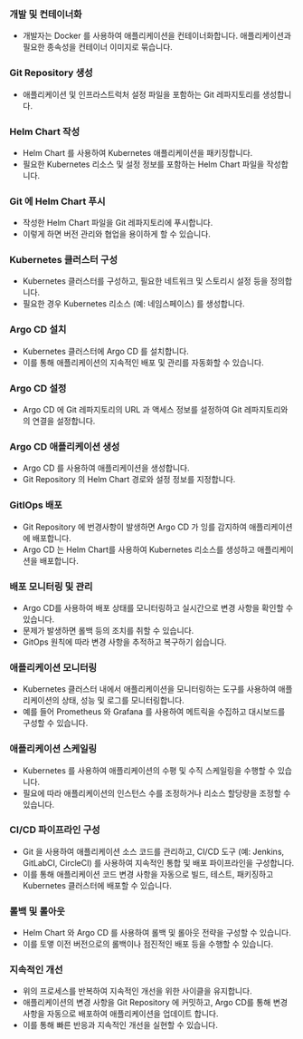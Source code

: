 ### 개발 및 컨테이너화

- 개발자는 Docker 를 사용하여 애플리케이션을 컨테이너화합니다. 애플리케이션과 필요한 종속성을 컨테이너 이미지로 묶습니다.

### Git Repository 생성

- 애플리케이션 및 인프라스트럭처 설정 파일을 포함하는 Git 레파지토리를 생성합니다.

### Helm Chart 작성

- Helm Chart 를 사용하여 Kubernetes 애플리케이션을 패키징합니다.
- 필요한 Kubernetes 리소스 및 설정 정보를 포함하는 Helm Chart 파일을 작성합니다.

### Git 에 Helm Chart 푸시

- 작성한 Helm Chart 파일을 Git 레파지토리에 푸시합니다.
- 이렇게 하면 버전 관리와 협업을 용이하게 할 수 있습니다.

### Kubernetes 클러스터 구성

- Kubernetes 클러스터를 구성하고, 필요한 네트워크 및 스토리시 설정 등을 정의합니다.
- 필요한 경우 Kubernetes 리소스 (예: 네임스페이스) 를 생성합니다.

### Argo CD 설치

- Kubernetes 클러스터에 Argo CD 를 설치합니다.
- 이를 통해 애플리케이션의 지속적인 배포 및 관리를 자동화할 수 있습니다.

### Argo CD 설정

- Argo CD 에 Git 레파지토리의 URL 과 액세스 정보를 설정하여 Git 레파지토리와의 연결을 설정합니다.

### Argo CD 애플리케이션 생성

- Argo CD 를 사용하여 애플리케이션을 생성합니다.
- Git Repository 의 Helm Chart 경로와 설정 정보를 지정합니다.

### GitIOps 배포

- Git Repository 에 번경사항이 발생하면 Argo CD 가 잉를 감지하여 애플리케이션에 배포합니다.
- Argo CD 는 Helm Chart를 사용하여 Kubernetes 리소스를 생성하고 애플리케이션을 배포합니다.

### 배포 모니터링 및 관리

- Argo CD를 사용하여 배포 상태를 모니터링하고 실시간으로 변경 사항을 확인할 수 있습니다.
- 문제가 발생하면 롤백 등의 조치를 취할 수 있습니다.
- GitOps 원칙에 따라 변경 사항을 추적하고 복구하기 쉽습니다.

### 애플리케이션 모니터링

- Kubernetes 클러스터 내에서 애플리케이션을 모니터링하는 도구를 사용하여 애플리케이션의 상태, 성능 및 로그를 모니터링합니다.
- 예를 들어 Prometheus 와 Grafana 를 사용하여 메트릭을 수집하고 대시보드를 구성할 수 있습니다.

### 애플리케이션 스케일링

- Kubernetes 를 사용하여 애플리케이션의 수평 및 수직 스케일링을 수행할 수 있습니다.
- 필요에 따라 애플리케이션의 인스턴스 수를 조정하거나 리소스 할당량을 조정할 수 있습니다.

### CI/CD 파이프라인 구성

- Git 을 사용하여 애플리케이션 소스 코드를 관리하고, CI/CD 도구 (예: Jenkins, GitLabCI, CircleCI) 를 사용하여 지속적인 통합 및 배포 파이프라인을 구성합니다.
- 이를 통해 애플리케이션 코드 변경 사항을 자동으로 빌드, 테스트, 패키징하고 Kubernetes 클러스터에 배포할 수 있습니다.

### 롤백 및 롤아웃

- Helm Chart 와 Argo CD 를 사용하여 롤백 및 롤아웃 전략을 구성할 수 있습니다.
- 이를 토앻 이전 버전으로의 롤백이나 점진적인 배포 등을 수행할 수 있습니다.

### 지속적인 개선

- 위의 프로세스를 반복하여 지속적인 개선을 위한 사이클을 유지합니다.
- 애플리케이션의 변경 사항을 Git Repository 에 커밋하고, Argo CD를 통해 변경사항을 자동으로 배포하여 애플리케이션을 업데이트 합니다.
- 이를 통해 빠른 반응과 지속적인 개선을 실현할 수 있습니다.